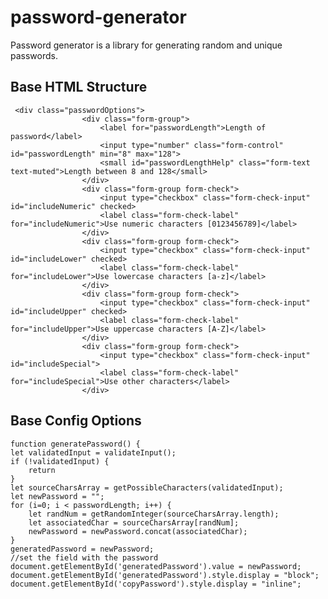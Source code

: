 # password-generator
Password generator is a library for generating random and unique passwords.

## Base HTML Structure
	
  	 <div class="passwordOptions">
                    <div class="form-group">
                        <label for="passwordLength">Length of password</label>
                        <input type="number" class="form-control" id="passwordLength" min="8" max="128">
                        <small id="passwordLengthHelp" class="form-text text-muted">Length between 8 and 128</small>
                    </div>
                    <div class="form-group form-check">
                        <input type="checkbox" class="form-check-input" id="includeNumeric" checked>
                        <label class="form-check-label" for="includeNumeric">Use numeric characters [0123456789]</label>
                    </div>
                    <div class="form-group form-check">
                        <input type="checkbox" class="form-check-input" id="includeLower" checked>
                        <label class="form-check-label" for="includeLower">Use lowercase characters [a-z]</label>
                    </div>
                    <div class="form-group form-check">
                        <input type="checkbox" class="form-check-input" id="includeUpper" checked>
                        <label class="form-check-label" for="includeUpper">Use uppercase characters [A-Z]</label>
                    </div>
                    <div class="form-group form-check">
                        <input type="checkbox" class="form-check-input" id="includeSpecial">
                        <label class="form-check-label" for="includeSpecial">Use other characters</label>
                    </div>
            
    

## Base Config Options

	function generatePassword() {
    let validatedInput = validateInput();
    if (!validatedInput) {
        return
    }
    let sourceCharsArray = getPossibleCharacters(validatedInput);
    let newPassword = "";
    for (i=0; i < passwordLength; i++) {
        let randNum = getRandomInteger(sourceCharsArray.length);
        let associatedChar = sourceCharsArray[randNum];
        newPassword = newPassword.concat(associatedChar);
    }
    generatedPassword = newPassword;
    //set the field with the password
    document.getElementById('generatedPassword').value = newPassword;
    document.getElementById('generatedPassword').style.display = "block";
    document.getElementById('copyPassword').style.display = "inline";


